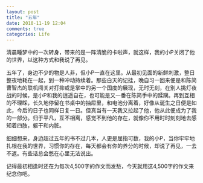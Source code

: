 ```yaml
---
layout: post
title: "五年"
date: 2010-11-19 12:04
comments: true
categories: Life
---
```

清晨睡梦中的一次转身，带来的是一阵清脆的卡啦声，就这样，我的小P关闭了他的世界，以这种方式和我说了再见。


五年了，身边不少的物是人非，但小P一直在这里。从最初见面的新鲜刺激，整日整夜地耗在一起，到一种冲动持续着。那些白天的记挂，晚自习一回来便是和陈简曹智杰的联机闯关对打抑或是掌中的另一个国度的展现，无时无刻，在别人挑灯夜战的时候，是小P和我的逍遥自在，也可能是又一番在陈简手中的蹂躏。再到互相的不理睬，长久地停留在书桌中的抽屉里，和电池分离着，好像从诞生之日便是如此，今后的日子也同样日复一日。但真当有一天我又拉起了他，他从此便成为了我的一部分。归于平凡，互不相离，感觉不到他的存在，就像你不用时时刻刻地去感知着四肢，躯干和内脏。

<!--more-->

细细想来，身边超过五年的书不过几本，人更是屈指可数，我的小P，当你牢牢地扎根在我的世界，习惯你的存在，每天都会有你的养分的时候，却说了再见，一去不返。有些话总会憋在心里无法说出。


记得最初相逢时还在为每次4,500字的作文而发愁，今天就用这4,500字的作文来纪念你吧。

